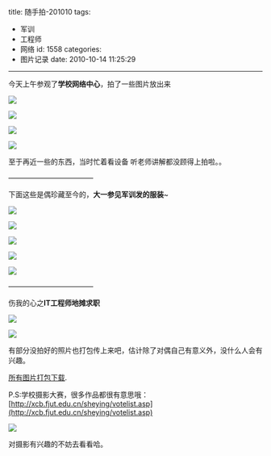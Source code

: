 title: 随手拍-201010
tags:
  - 军训
  - 工程师
  - 网络
id: 1558
categories:
  - 图片记录
date: 2010-10-14 11:25:29
---

今天上午参观了**学校网络中心**，拍了一些图片放出来

[![](http://a.kainy.cn/201010/fjut-%E6%B6%A6%E8%89%AF%E6%A5%BC-8F-%E7%BD%91%E7%BB%9C%E4%B8%AD%E5%BF%83-%E4%BF%AF%E7%9E%B0%2B2010-10-14%2009.09.13.jpg)](http://a.kainy.cn/201010/fjut-%E6%B6%A6%E8%89%AF%E6%A5%BC-8F-%E7%BD%91%E7%BB%9C%E4%B8%AD%E5%BF%83-%E4%BF%AF%E7%9E%B0%2B2010-10-14%2009.09.13.jpg)<!--more-->

[![](http://a.kainy.cn/201010/fjut-%E6%B6%A6%E8%89%AF%E6%A5%BC-8F-%E7%BD%91%E7%BB%9C%E4%B8%AD%E5%BF%83-%E4%BF%AF%E7%9E%B0%E9%A3%9F%E5%A0%82%2B2010-10-14%2009.09.05.jpg)](http://a.kainy.cn/201010/fjut-%E6%B6%A6%E8%89%AF%E6%A5%BC-8F-%E7%BD%91%E7%BB%9C%E4%B8%AD%E5%BF%83-%E4%BF%AF%E7%9E%B0%E9%A3%9F%E5%A0%82%2B2010-10-14%2009.09.05.jpg)

[![](http://a.kainy.cn/201010/fjut-%E6%B6%A6%E8%89%AF%E6%A5%BC-8F-%E7%BD%91%E7%BB%9C%E4%B8%AD%E5%BF%83-%E7%BD%91%E7%BB%9C%E7%9B%91%E6%8E%A7%E5%AE%A4%E7%9A%84%E6%8B%93%E6%89%91%E5%9B%BE%2B2010-10-14%2009.09.05.jpg)](http://a.kainy.cn/201010/fjut-%E6%B6%A6%E8%89%AF%E6%A5%BC-8F-%E7%BD%91%E7%BB%9C%E4%B8%AD%E5%BF%83-%E7%BD%91%E7%BB%9C%E7%9B%91%E6%8E%A7%E5%AE%A4%E7%9A%84%E6%8B%93%E6%89%91%E5%9B%BE%2B2010-10-14%2009.09.05.jpg)

[![](http://a.kainy.cn/201010/fjut-%E6%B6%A6%E8%89%AF%E6%A5%BC-8F-%E7%BD%91%E7%BB%9C%E4%B8%AD%E5%BF%83-%E7%BD%91%E7%BB%9C%E7%9B%91%E6%8E%A7%E5%AE%A4%E7%9A%84%E6%9C%BA%E6%9E%B6%2B2010-10-14%2009.09.05.jpg)](http://a.kainy.cn/201010/fjut-%E6%B6%A6%E8%89%AF%E6%A5%BC-8F-%E7%BD%91%E7%BB%9C%E4%B8%AD%E5%BF%83-%E7%BD%91%E7%BB%9C%E7%9B%91%E6%8E%A7%E5%AE%A4%E7%9A%84%E6%9C%BA%E6%9E%B6%2B2010-10-14%2009.09.05.jpg)

至于再近一些的东西，当时忙着看设备 听老师讲解都没顾得上拍啦。。

————————————

下面这些是偶珍藏至今的，**大一参见军训发的服装**~

[![](http://a.kainy.cn/201010/2007%E5%B9%B4-Kainy%E5%A4%A7%E4%B8%80%E5%86%9B%E8%AE%AD-%E5%85%A8%E5%A5%97%2B2010-10-14%2010.38.06.jpg)](http://a.kainy.cn/201010/2007%E5%B9%B4-Kainy%E5%A4%A7%E4%B8%80%E5%86%9B%E8%AE%AD-%E5%85%A8%E5%A5%97%2B2010-10-14%2010.38.06.jpg)

[![](http://a.kainy.cn/201010/2007%E5%B9%B4-Kainy%E5%A4%A7%E4%B8%80%E5%86%9B%E8%AE%AD-%E6%9C%8D%E8%A3%85%2B2010-10-14%2010.38.06.jpg)](http://a.kainy.cn/201010/2007%E5%B9%B4-Kainy%E5%A4%A7%E4%B8%80%E5%86%9B%E8%AE%AD-%E6%9C%8D%E8%A3%85%2B2010-10-14%2010.38.06.jpg)

[![](http://a.kainy.cn/201010/2007%E5%B9%B4-Kainy%E5%A4%A7%E4%B8%80%E5%86%9B%E8%AE%AD-%E6%9C%8D%E8%A3%85%EF%BC%88%E8%BF%91%EF%BC%89%2B2010-10-14%2010.38.06.jpg)](http://a.kainy.cn/201010/2007%E5%B9%B4-Kainy%E5%A4%A7%E4%B8%80%E5%86%9B%E8%AE%AD-%E6%9C%8D%E8%A3%85%EF%BC%88%E8%BF%91%EF%BC%89%2B2010-10-14%2010.38.06.jpg)

[![](http://a.kainy.cn/201010/2007%E5%B9%B4-Kainy%E5%A4%A7%E4%B8%80%E5%86%9B%E8%AE%AD-%E9%9E%8B%E5%AD%901%2B2010-10-14%2010.38.06.jpg)](http://a.kainy.cn/201010/2007%E5%B9%B4-Kainy%E5%A4%A7%E4%B8%80%E5%86%9B%E8%AE%AD-%E9%9E%8B%E5%AD%901%2B2010-10-14%2010.38.06.jpg)

[![](http://a.kainy.cn/201010/2007%E5%B9%B4-Kainy%E5%A4%A7%E4%B8%80%E5%86%9B%E8%AE%AD-%E9%9E%8B%E5%AD%90%2B2010-10-14%2010.38.06.jpg)](http://a.kainy.cn/201010/2007%E5%B9%B4-Kainy%E5%A4%A7%E4%B8%80%E5%86%9B%E8%AE%AD-%E9%9E%8B%E5%AD%90%2B2010-10-14%2010.38.06.jpg)

————————————

伤我的心之**IT工程师地摊求职**

[![](http://a.kainy.cn/201010/%E4%BC%A4%E6%88%91%E7%9A%84%E5%BF%83%E4%B9%8BIT%E5%B7%A5%E7%A8%8B%E5%B8%88%E5%9C%B0%E6%91%8A%E6%B1%82%E8%81%8C%20%E5%B7%A5%E7%A8%8B%E5%B8%88%20%E5%A4%A7%E5%AD%A6%E7%94%9F.jpg)](http://a.kainy.cn/201010/%E4%BC%A4%E6%88%91%E7%9A%84%E5%BF%83%E4%B9%8BIT%E5%B7%A5%E7%A8%8B%E5%B8%88%E5%9C%B0%E6%91%8A%E6%B1%82%E8%81%8C%20%E5%B7%A5%E7%A8%8B%E5%B8%88%20%E5%A4%A7%E5%AD%A6%E7%94%9F.jpg)

[![](http://a.kainy.cn/201010/%E4%BC%A4%E6%88%91%E7%9A%84%E5%BF%83%E4%B9%8BIT%E5%B7%A5%E7%A8%8B%E5%B8%88%E5%9C%B0%E6%91%8A%E6%B1%82%E8%81%8C%20%E5%B7%A5%E7%A8%8B%E5%B8%88.jpg)](http://a.kainy.cn/201010/%E4%BC%A4%E6%88%91%E7%9A%84%E5%BF%83%E4%B9%8BIT%E5%B7%A5%E7%A8%8B%E5%B8%88%E5%9C%B0%E6%91%8A%E6%B1%82%E8%81%8C%20%E5%B7%A5%E7%A8%8B%E5%B8%88.jpg)

有部分没拍好的照片也打包传上来吧，估计除了对偶自己有意义外，没什么人会有兴趣。

[所有图片打包下载](http://a.kainy.cn/201010/%E5%A4%A7%E4%B8%80%E5%86%9B%E8%AE%AD%E6%9C%8D%E8%A3%85%2B%E5%8F%82%E8%A7%82fjut%E7%BD%91%E7%BB%9C%E4%B8%AD%E5%BF%83.zip).

P.S:学校摄影大赛，很多作品都很有意思哦：[http://xcb.fjut.edu.cn/sheying/votelist.asp](http://xcb.fjut.edu.cn/sheying/votelist.asp)

[![](http://a.kainy.cn/201010/FJUT2010%E6%A0%A1%E5%9B%AD%E6%91%84%E5%BD%B1%E5%A4%A7%E8%B5%9B.png)](http://a.kainy.cn/201010/FJUT2010%E6%A0%A1%E5%9B%AD%E6%91%84%E5%BD%B1%E5%A4%A7%E8%B5%9B.png)

对摄影有兴趣的不妨去看看哈。